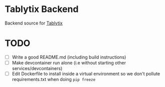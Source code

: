 # Tablytix Backend

Backend source for [Tablytix](https://tablytix.vercel.app)

# TODO
- [ ] Write a good README.md (including build instructions)
- [ ] Make devcontainer run alone (i.e without starting other services/devcontainers)
- [ ] Edit Dockerfile to install inside a virtual environment so we don't pollute requirements.txt when doing `pip freeze`
